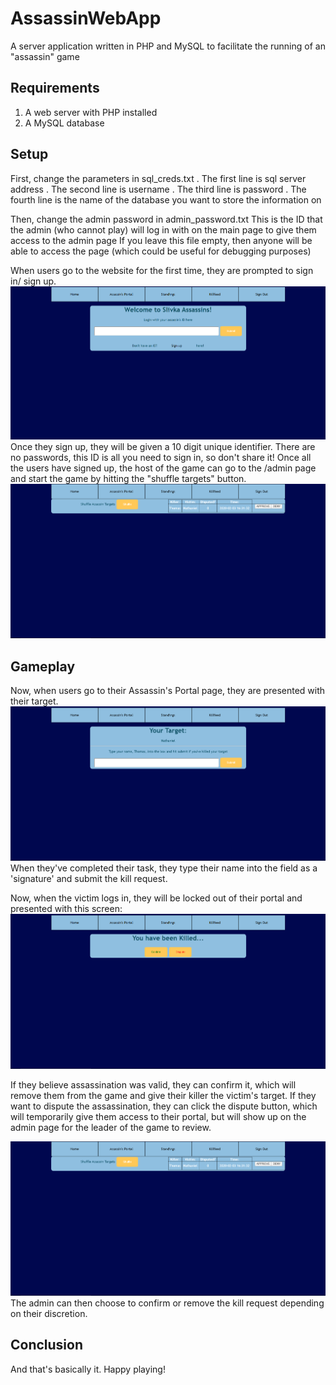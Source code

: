 # AssassinWebApp
A server application written in PHP and MySQL to facilitate the running of an "assassin" game
## Requirements
1. A web server with PHP installed
2. A MySQL database
## Setup
First, change the parameters in sql_creds.txt
. The first line is sql server address
. The second line is username
. The third line is password
. The fourth line is the name of the database you want to store the information on

Then, change the admin password in admin_password.txt
This is the ID that the admin (who cannot play) will log in with on the main page to give them access to the admin page
If you leave this file empty, then anyone will be able to access the page (which could be useful for debugging purposes)


When users go to the website for the first time, they are prompted to sign in/ sign up.
![View of homepage](readme_images/homepage.png)
Once they sign up, they will be given a 10 digit unique identifier. There are no passwords, this ID is all you need to sign in, so don't share it!
Once all the users have signed up, the host of the game can go to the /admin page and start the game by hitting the "shuffle targets" button.
![View of admin](readme_images/admin.png)

## Gameplay
Now, when users go to their Assassin's Portal page, they are presented with their target.
![View of portal](readme_images/portal.png)
When they've completed their task, they type their name into the field as a 'signature' and submit the kill request.

Now, when the victim logs in, they will be locked out of their portal and presented with this screen:
![View of portal](readme_images/death_screen.png)

If they believe assassination was valid, they can confirm it, which will remove them from the game and give their killer the victim's target.
If they want to dispute the assassination, they can click the dispute button, which will temporarily give them access to their portal, but will show up on the admin page for the leader of the game to review.

![View of admin](readme_images/admin.png)
The admin can then choose to confirm or remove the kill request depending on their discretion.

## Conclusion
And that's basically it. Happy playing!
